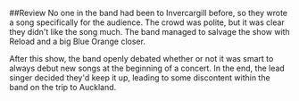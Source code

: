 
##Review
No one in the band had been to Invercargill before, so they wrote a song specifically for the audience. The crowd was polite, but it was clear they didn't like the song much. The band managed to salvage the show with Reload and a big Blue Orange closer.

After this show, the band openly debated whether or not it was smart to always debut new songs at the beginning of a concert. In the end, the lead singer decided they'd keep it up, leading to some discontent within the band on the trip to Auckland.



